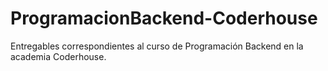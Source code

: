 # ProgramacionBackend-Coderhouse
Entregables correspondientes al curso de Programación Backend en la academia Coderhouse.
